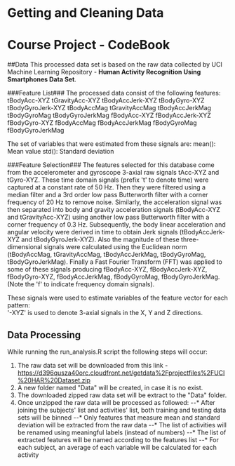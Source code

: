 # Getting and Cleaning Data
# Course Project - CodeBook

##Data
This processed data set is based on the raw data collected by UCI Machine Learning Repository - **Human Activity Recognition Using Smartphones Data Set**.

###Feature List###
The processed data consist of the following features:
tBodyAcc-XYZ
tGravityAcc-XYZ
tBodyAccJerk-XYZ
tBodyGyro-XYZ
tBodyGyroJerk-XYZ
tBodyAccMag
tGravityAccMag
tBodyAccJerkMag
tBodyGyroMag
tBodyGyroJerkMag
fBodyAcc-XYZ
fBodyAccJerk-XYZ
fBodyGyro-XYZ
fBodyAccMag
fBodyAccJerkMag
fBodyGyroMag
fBodyGyroJerkMag

The set of variables that were estimated from these signals are: 
mean(): Mean value
std(): Standard deviation

###Feature Selection###
The features selected for this database come from the accelerometer and gyroscope 3-axial raw signals tAcc-XYZ and tGyro-XYZ.
These time domain signals (prefix 't' to denote time) were captured at a constant rate of 50 Hz.
Then they were filtered using a median filter and a 3rd order low pass Butterworth filter with a corner frequency of 20 Hz to remove noise.
Similarly, the acceleration signal was then separated into body and gravity acceleration signals (tBodyAcc-XYZ and tGravityAcc-XYZ) using another low pass Butterworth filter with a corner frequency of 0.3 Hz. 
Subsequently, the body linear acceleration and angular velocity were derived in time to obtain Jerk signals (tBodyAccJerk-XYZ and tBodyGyroJerk-XYZ).
Also the magnitude of these three-dimensional signals were calculated using the Euclidean norm (tBodyAccMag, tGravityAccMag, tBodyAccJerkMag, tBodyGyroMag, tBodyGyroJerkMag). 
Finally a Fast Fourier Transform (FFT) was applied to some of these signals producing fBodyAcc-XYZ, fBodyAccJerk-XYZ, fBodyGyro-XYZ, fBodyAccJerkMag, fBodyGyroMag, fBodyGyroJerkMag.
(Note the 'f' to indicate frequency domain signals). 

These signals were used to estimate variables of the feature vector for each pattern:  
'-XYZ' is used to denote 3-axial signals in the X, Y and Z directions.

## Data Processing
While running the run_analysis.R script the following steps will occur:
1. The raw data set will be downloaded from this link - https://d396qusza40orc.cloudfront.net/getdata%2Fprojectfiles%2FUCI%20HAR%20Dataset.zip 
2. A new folder named "Data" will be created, in case it is no exist.
3. The downloaded zipped raw data set will be extract to the "Data" folder.
4. Once unzipped the raw data will be processed as followed:
--* After joining the subjects' list and activities' list, both training and testing data sets will be binned
--* Only features that measure mean and standard deviation will be extracted from the raw data
--* The list of activities will be renamed using meaningful labels (instead of numbers)
--* The list of extracted features will be named according to the features list
--* For each subject, an average of each variable will be calculated for each activity
